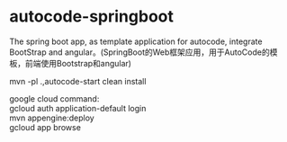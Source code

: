 # autocode-springboot
The spring boot app, as template application for autocode,  integrate BootStrap and angular。(SpringBoot的Web框架应用，用于AutoCode的模板，前端使用Bootstrap和angular)

mvn -pl .,autocode-start clean install

google cloud command:<br/>
gcloud auth application-default login<br/>
mvn appengine:deploy<br/>
gcloud app browse<br/>
